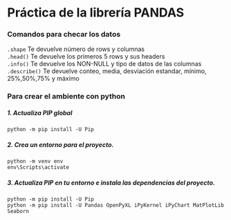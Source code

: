 # Práctica de la librería PANDAS

### Comandos para checar los datos

`.shape` Te devuelve número de rows y columnas  
`.head()` Te devuelve los primeros 5 rows y sus headers  
`.info()` Te devuelve los NON-NULL y tipo de datos de las columnas  
`.describe()` Te devuelve conteo, media, desviación estandar, mínimo, 25%,50%,75% y máximo  






### Para crear el ambiente con python

##### 1. Actualiza PIP global
```
python -m pip install -U Pip  
```

##### 2. Crea un entorno para el proyecto.
```
python -m venv env
env\Scripts\activate
```

##### 3. Actualiza PIP en tu entorno e instala las dependencias del proyecto.
```
python -m pip install -U Pip
python -m pip install -U Pandas OpenPyXL iPyKernel iPyChart MatPlotLib Seaborn
```